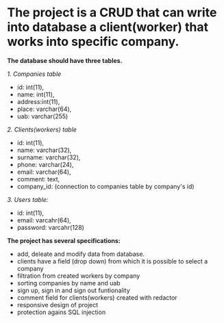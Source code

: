 # The project is a CRUD that can write into database a client(worker) that works into specific company.

**The database should have three tables.**

*1. Companies table*

- id: int(11),
- name: int(11),
- address:int(11),
- place: varchar(64),
- uab: varchar(255)

*2. Clients(workers) table*

- id: int(11),
- name: varchar(32),
- surname: varchar(32),
- phone: varchar(24),
- email: varchar(64),
- comment: text,
- company_id: (connection to companies table by company's id)

*3. Users table:*

- id: int(11),
- email: varcahr(64),
- password: varcahr(128)

**The project has several specifications:**
- add, deleate and modify data from database. 
- clients have a field (drop down) from which it is possible to select a company
- filtration from created workers by company
- sorting companies by name and uab
- sign up, sign in and sign out funtionality
- comment field for clients(workers) created with redactor
- responsive design of project
- protection agains SQL injection

